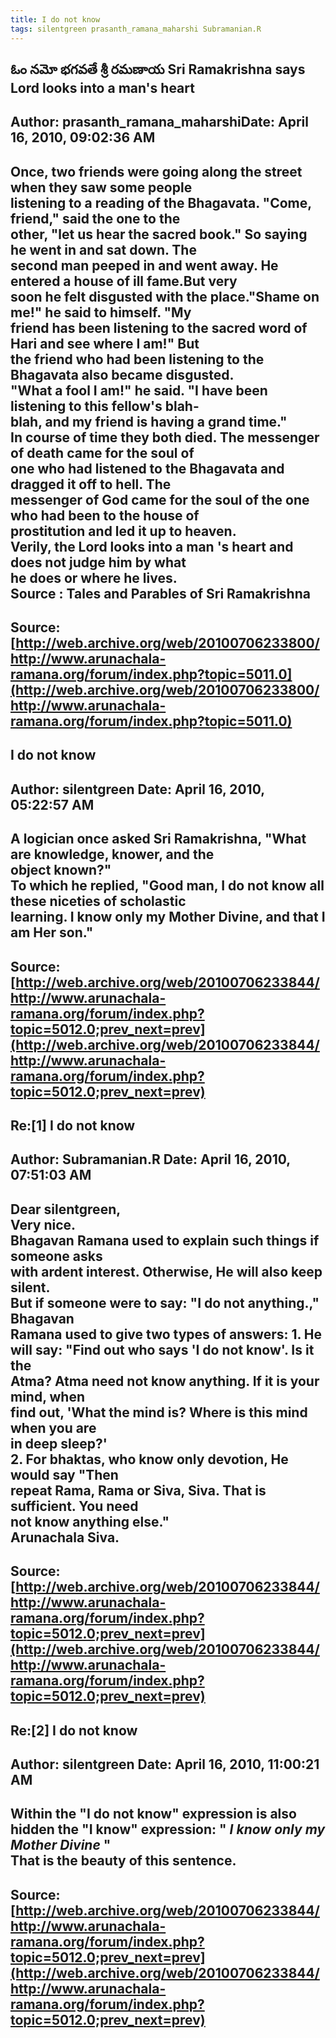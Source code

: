 ```yaml
--- 
title: I do not know   
tags: silentgreen prasanth_ramana_maharshi Subramanian.R  
---  
```

## ఓం నమో భగవతే శ్రీ రమణాయ Sri Ramakrishna says Lord looks into a man's heart  
Author: prasanth_ramana_maharshiDate: April 16, 2010, 09:02:36 AM  
---  
Once, two friends were going along the street when they saw some people  
listening to a reading of the Bhagavata. "Come, friend," said the one to the  
other, "let us hear the sacred book." So saying he went in and sat down. The  
second man peeped in and went away. He entered a house of ill fame.But very  
soon he felt disgusted with the place."Shame on me!" he said to himself. "My  
friend has been listening to the sacred word of Hari and see where I am!" But  
the friend who had been listening to the Bhagavata also became disgusted.  
"What a fool I am!" he said. "I have been listening to this fellow's blah-  
blah, and my friend is having a grand time."   
In course of time they both died. The messenger of death came for the soul of  
one who had listened to the Bhagavata and dragged it off to hell. The  
messenger of God came for the soul of the one who had been to the house of  
prostitution and led it up to heaven.   
 **Verily, the Lord looks into a man 's heart and does not judge him by what  
he does or where he lives.**   
 **Source** : Tales and Parables of Sri Ramakrishna
 ---  
Source:[http://web.archive.org/web/20100706233800/http://www.arunachala-ramana.org/forum/index.php?topic=5011.0](http://web.archive.org/web/20100706233800/http://www.arunachala-ramana.org/forum/index.php?topic=5011.0)   
---  

## I do not know  
Author: silentgreen         Date: April 16, 2010, 05:22:57 AM  
---  
A logician once asked Sri Ramakrishna, "What are knowledge, knower, and the  
object known?"   
To which he replied, "Good man, I do not know all these niceties of scholastic  
learning. I know only my Mother Divine, and that I am Her son."
 ---  
Source:[http://web.archive.org/web/20100706233844/http://www.arunachala-ramana.org/forum/index.php?topic=5012.0;prev_next=prev](http://web.archive.org/web/20100706233844/http://www.arunachala-ramana.org/forum/index.php?topic=5012.0;prev_next=prev)   
---  

## Re:[1] I do not know  
Author: Subramanian.R       Date: April 16, 2010, 07:51:03 AM  
---  
Dear silentgreen,   
Very nice.   
Bhagavan Ramana used to explain such things if someone asks   
with ardent interest. Otherwise, He will also keep silent.   
But if someone were to say: "I do not anything.," Bhagavan   
Ramana used to give two types of answers: 1\. He will say: "Find out who says 'I do not know'. Is it the   
Atma? Atma need not know anything. If it is your mind, when   
find out, 'What the mind is? Where is this mind when you are   
in deep sleep?'   
2. For bhaktas, who know only devotion, He would say "Then   
repeat Rama, Rama or Siva, Siva. That is sufficient. You need   
not know anything else."   
Arunachala Siva.
 ---  
Source:[http://web.archive.org/web/20100706233844/http://www.arunachala-ramana.org/forum/index.php?topic=5012.0;prev_next=prev](http://web.archive.org/web/20100706233844/http://www.arunachala-ramana.org/forum/index.php?topic=5012.0;prev_next=prev)   
---  

## Re:[2] I do not know  
Author: silentgreen         Date: April 16, 2010, 11:00:21 AM  
---  
Within the "I do not know" expression is also hidden the "I know" expression: " _I know only my Mother Divine_ "   
That is the beauty of this sentence.
 ---  
Source:[http://web.archive.org/web/20100706233844/http://www.arunachala-ramana.org/forum/index.php?topic=5012.0;prev_next=prev](http://web.archive.org/web/20100706233844/http://www.arunachala-ramana.org/forum/index.php?topic=5012.0;prev_next=prev)   
---  

